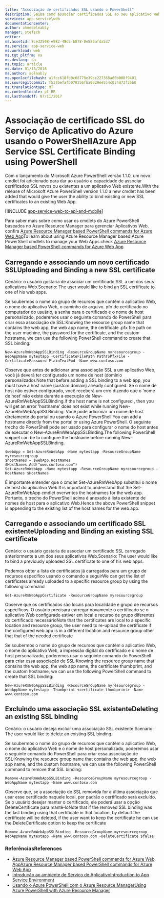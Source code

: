 ```yaml
---
title: "Associação de certificados SSL usando o PowerShell"
description: Saiba como associar certificados SSL ao seu aplicativo Web usando o PowerShell.
services: app-service\web
documentationcenter: 
author: ahmedelnably
manager: stefsch
editor: 
ms.assetid: 8ce32508-e982-48d3-b878-0e526afda537
ms.service: app-service-web
ms.workload: web
ms.tgt_pltfrm: na
ms.devlang: na
ms.topic: article
ms.date: 01/13/2016
ms.author: aelnably
ms.openlocfilehash: a1fcc618fb0c68778e39cc227368a60b008f9401
ms.sourcegitcommit: f537befafb079256fba0529ee554c034d73f36b0
ms.translationtype: MT
ms.contentlocale: pt-BR
ms.lasthandoff: 07/11/2017
---
```

# <a name="azure-app-service-ssl-certificate-binding-using-powershell"></a><span data-ttu-id="69b1c-103">Associação de certificado SSL do Serviço de Aplicativo do Azure usando o PowerShell</span><span class="sxs-lookup"><span data-stu-id="69b1c-103">Azure App Service SSL Certificate Binding using PowerShell</span></span>
<span data-ttu-id="69b1c-104">Com o lançamento do Microsoft Azure PowerShell versão 1.1.0, um novo cmdlet foi adicionado para dar ao usuário a capacidade de associar certificados SSL novos ou existentes a um aplicativo Web existente.</span><span class="sxs-lookup"><span data-stu-id="69b1c-104">With the release of Microsoft Azure PowerShell version 1.1.0 a new cmdlet has been added that would give the user the ability to bind existing or new SSL certificates to an existing Web App.</span></span>

[!INCLUDE [app-service-web-to-api-and-mobile](../../includes/app-service-web-to-api-and-mobile.md)]

<span data-ttu-id="69b1c-105">Para saber mais sobre como usar os cmdlets do Azure PowerShell baseados no Azure Resource Manager para gerenciar Aplicativos Web, confira [Azure Resource Manager based PowerShell commands for Azure Web App](app-service-web-app-azure-resource-manager-powershell.md)</span><span class="sxs-lookup"><span data-stu-id="69b1c-105">To learn about using Azure Resource Manager based Azure PowerShell cmdlets to manage your Web Apps check [Azure Resource Manager based PowerShell commands for Azure Web App](app-service-web-app-azure-resource-manager-powershell.md)</span></span>

## <a name="uploading-and-binding-a-new-ssl-certificate"></a><span data-ttu-id="69b1c-106">Carregando e associando um novo certificado SSL</span><span class="sxs-lookup"><span data-stu-id="69b1c-106">Uploading and Binding a new SSL certificate</span></span>
<span data-ttu-id="69b1c-107">Cenário: o usuário gostaria de associar um certificado SSL a um dos seus aplicativos Web.</span><span class="sxs-lookup"><span data-stu-id="69b1c-107">Scenario: The user would like to bind an SSL certificate to one of his web apps.</span></span>

<span data-ttu-id="69b1c-108">Se soubermos o nome do grupo de recursos que contém o aplicativo Web, o nome do aplicativo Web, o caminho de arquivo. pfx de certificado no computador do usuário, a senha para o certificado e o nome de host personalizado, poderemos usar o seguinte comando do PowerShell para criar essa associação de SSL:</span><span class="sxs-lookup"><span data-stu-id="69b1c-108">Knowing the resource group name that contains the web app, the web app name, the certificate .pfx file path on the user machine, the password for the certificate, and the custom hostname, we can use the following PowerShell command to create that SSL binding:</span></span>

    New-AzureRmWebAppSSLBinding -ResourceGroupName myresourcegroup -WebAppName mytestapp -CertificateFilePath PathToPfxFile -CertificatePassword PlainTextPwd -Name www.contoso.com

<span data-ttu-id="69b1c-109">Observe que antes de adicionar uma associação SSL a um aplicativo Web, você já deverá ter configurado um nome de host (domínio personalizado).</span><span class="sxs-lookup"><span data-stu-id="69b1c-109">Note that before adding a SSL binding to a web app, you must have a host name (custom domain) already configured.</span></span> <span data-ttu-id="69b1c-110">Se o nome de host não estiver configurado, você receberá um erro dizendo que o ‘nome de host’ não existe durante a execução de New-AzureRmWebAppSSLBinding.</span><span class="sxs-lookup"><span data-stu-id="69b1c-110">If the host name is not configured , then you will get an error 'hostname' does not exist while running  New-AzureRmWebAppSSLBinding.</span></span> <span data-ttu-id="69b1c-111">Você pode adicionar um nome de host diretamente do portal ou usando o Azure PowerShell.</span><span class="sxs-lookup"><span data-stu-id="69b1c-111">You can add a hostname directly from the portal or using Azure PowerShell.</span></span> <span data-ttu-id="69b1c-112">O seguinte trecho do PowerShell pode ser usado para configurar o nome do host antes de executar o New-AzureRmWebAppSSLBinding.</span><span class="sxs-lookup"><span data-stu-id="69b1c-112">The following PowerShell snippet can be to configure the hostname before running New-AzureRmWebAppSSLBinding.</span></span>   

    $webApp = Get-AzureRmWebApp -Name mytestapp -ResourceGroupName myresourcegroup  
    $hostNames = $webApp.HostNames  
    $HostNames.Add("www.contoso.com")  
    Set-AzureRmWebApp -Name mytestapp -ResourceGroupName myresourcegroup -HostNames $HostNames   

<span data-ttu-id="69b1c-113">É importante entender que o cmdlet Set-AzureRmWebApp substitui o nome de host do aplicativo Web.</span><span class="sxs-lookup"><span data-stu-id="69b1c-113">It is important to understand that the Set-AzureRmWebApp cmdlet overwrites the hostnames for the web app.</span></span> <span data-ttu-id="69b1c-114">Portanto, o trecho do PowerShell acima é anexado à lista existente de nomes de host para o aplicativo Web.</span><span class="sxs-lookup"><span data-stu-id="69b1c-114">Hence the above PowerShell snippet is appending to the existing list of the host names for the web app.</span></span>  

## <a name="uploading-and-binding-an-existing-ssl-certificate"></a><span data-ttu-id="69b1c-115">Carregando e associando um certificado SSL existente</span><span class="sxs-lookup"><span data-stu-id="69b1c-115">Uploading and Binding an existing SSL certificate</span></span>
<span data-ttu-id="69b1c-116">Cenário: o usuário gostaria de associar um certificado SSL carregado anteriormente a um dos seus aplicativos Web.</span><span class="sxs-lookup"><span data-stu-id="69b1c-116">Scenario: The user would like to bind a previously uploaded SSL certificate to one of his web apps.</span></span>

<span data-ttu-id="69b1c-117">Podemos obter a lista de certificados já carregados para um grupo de recursos específico usando o comando a seguir</span><span class="sxs-lookup"><span data-stu-id="69b1c-117">We can get the list of certificates already uploaded to a specific resource group by using the following command</span></span>

    Get-AzureRmWebAppCertificate -ResourceGroupName myresourcegroup

<span data-ttu-id="69b1c-118">Observe que os certificados são locais para localidade e grupo de recursos específicos. O usuário precisará carregar novamente o certificado se o aplicativo Web configurado estiver em local e recurso de grupo diferentes do certificado necessário</span><span class="sxs-lookup"><span data-stu-id="69b1c-118">Note that the certificates are local to a specific location and resource group, the user need to re-upload the certificate if the configured web app is in a different location and resource group other that that of the needed certificate</span></span> 

<span data-ttu-id="69b1c-119">Se soubermos o nome do grupo de recursos que contém o aplicativo Web, o nome do aplicativo Web, a impressão digital do certificado e o nome de host personalizado, poderemos usar o seguinte comando do PowerShell para criar essa associação de SSL:</span><span class="sxs-lookup"><span data-stu-id="69b1c-119">Knowing the resource group name that contains the web app, the web app name, the certificate thumbprint, and the custom hostname, we can use the following PowerShell command to create that SSL binding:</span></span>

    New-AzureRmWebAppSSLBinding -ResourceGroupName myresourcegroup -WebAppName mytestapp -Thumbprint <certificate thumbprint> -Name www.contoso.com

## <a name="deleting-an-existing-ssl-binding"></a><span data-ttu-id="69b1c-120">Excluindo uma associação SSL existente</span><span class="sxs-lookup"><span data-stu-id="69b1c-120">Deleting an existing SSL binding</span></span>
<span data-ttu-id="69b1c-121">Cenário: o usuário deseja excluir uma associação SSL existente.</span><span class="sxs-lookup"><span data-stu-id="69b1c-121">Scenario: The user would like to delete an existing SSL binding.</span></span>

<span data-ttu-id="69b1c-122">Se soubermos o nome do grupo de recursos que contém o aplicativo Web, o nome do aplicativo Web e o nome de host personalizado, poderemos usar o seguinte comando do PowerShell para criar essa associação de SSL:</span><span class="sxs-lookup"><span data-stu-id="69b1c-122">Knowing the resource group name that contains the web app, the web app name, and the custom hostname, we can use the following PowerShell command to remove that SSL binding:</span></span>

    Remove-AzureRmWebAppSSLBinding -ResourceGroupName myresourcegroup -WebAppName mytestapp -Name www.contoso.com

<span data-ttu-id="69b1c-123">Observe que, se a associação de SSL removida for a última associação que usar esse certificado naquele local, por padrão o certificado será excluído. Se o usuário desejar manter o certificado, ele poderá usar a opção DeleteCertificate para mantê-lo</span><span class="sxs-lookup"><span data-stu-id="69b1c-123">Note that if the removed SSL binding was the last binding using that certificate in that location, by default the certificate will be deleted, if the user want to keep the certificate he can use the DeleteCertificate option to keep the certificate</span></span>

    Remove-AzureRmWebAppSSLBinding -ResourceGroupName myresourcegroup -WebAppName mytestapp -Name www.contoso.com -DeleteCertificate $false

### <a name="references"></a><span data-ttu-id="69b1c-124">Referências</span><span class="sxs-lookup"><span data-stu-id="69b1c-124">References</span></span>
* [<span data-ttu-id="69b1c-125">Azure Resource Manager based PowerShell commands for Azure Web App</span><span class="sxs-lookup"><span data-stu-id="69b1c-125">Azure Resource Manager based PowerShell commands for Azure Web App</span></span>](app-service-web-app-azure-resource-manager-powershell.md)
* [<span data-ttu-id="69b1c-126">Introdução ao ambiente de Serviço de Aplicativo</span><span class="sxs-lookup"><span data-stu-id="69b1c-126">Introduction to App Service Environment</span></span>](app-service-app-service-environment-intro.md)
* [<span data-ttu-id="69b1c-127">Usando o Azure PowerShell com o Azure Resource Manager</span><span class="sxs-lookup"><span data-stu-id="69b1c-127">Using Azure PowerShell with Azure Resource Manager</span></span>](../powershell-azure-resource-manager.md)

